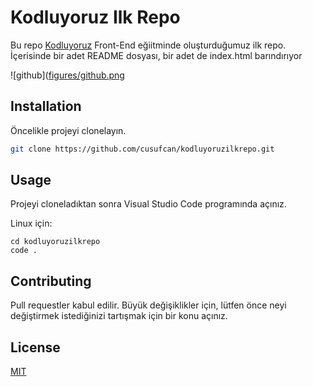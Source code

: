 # Kodluyoruz Ilk Repo

Bu repo [Kodluyoruz](https://www.kodluyoruz.org) Front-End eğiitminde oluşturduğumuz ilk repo. İçerisinde bir adet README dosyası, bir adet de index.html barındırıyor

![github]([figures/github.png](https://github.com/Kodluyoruz/taskforce/raw/main/git/odev1/figures/github.png)

## Installation

Öncelikle projeyi clonelayın.

```bash
git clone https://github.com/cusufcan/kodluyoruzilkrepo.git
```

## Usage

Projeyi cloneladıktan sonra Visual Studio Code programında açınız.

Linux için:
```linux
cd kodluyoruzilkrepo
code .
```

## Contributing
Pull requestler kabul edilir. Büyük değişiklikler için, lütfen önce neyi değiştirmek istediğinizi tartışmak için bir konu açınız.


## License
[MIT](https://choosealicense.com/licenses/mit/)

